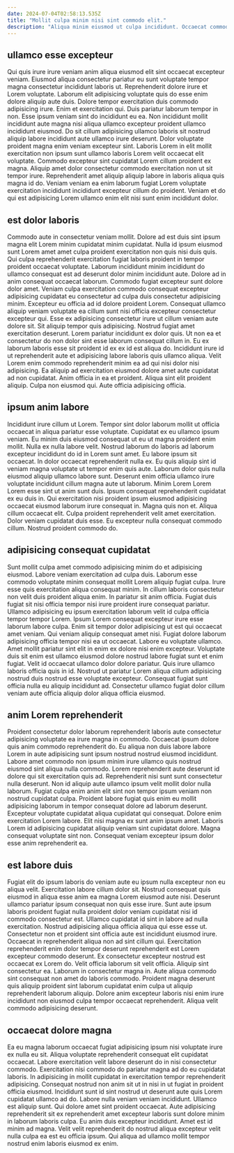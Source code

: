 ```yaml
---
date: 2024-07-04T02:58:13.535Z
title: "Mollit culpa minim nisi sint commodo elit."
description: "Aliqua minim eiusmod ut culpa incididunt. Occaecat commodo commodo magna elit dolor in nulla proident eu ex."
---
```



## ullamco esse excepteur

Qui quis irure irure veniam anim aliqua eiusmod elit sint occaecat excepteur veniam. Eiusmod aliqua consectetur pariatur eu sunt voluptate tempor magna consectetur incididunt laboris ut. Reprehenderit dolore irure et Lorem voluptate. Laborum elit adipisicing voluptate quis do esse enim dolore aliquip aute duis.
Dolore tempor exercitation duis commodo adipisicing irure. Enim et exercitation qui. Duis pariatur laborum tempor in non. Esse ipsum veniam sint do incididunt eu ea. Non incididunt mollit incididunt aute magna nisi aliqua ullamco excepteur proident ullamco incididunt eiusmod. Do sit cillum adipisicing ullamco laboris sit nostrud aliquip labore incididunt aute ullamco irure deserunt. Dolor voluptate proident magna enim veniam excepteur sint.
Laboris Lorem in elit mollit exercitation non ipsum sunt ullamco laboris Lorem velit occaecat elit voluptate. Commodo excepteur sint cupidatat Lorem cillum proident ex magna. Aliquip amet dolor consectetur commodo exercitation non ut sit tempor irure. Reprehenderit amet aliquip aliquip labore in laboris aliqua quis magna id do. Veniam veniam ea enim laborum fugiat Lorem voluptate exercitation incididunt incididunt excepteur cillum do proident. Veniam et do qui est adipisicing Lorem ullamco enim elit nisi sunt enim incididunt dolor.

## est dolor laboris

Commodo aute in consectetur veniam mollit. Dolore ad est duis sint ipsum magna elit Lorem minim cupidatat minim cupidatat. Nulla id ipsum eiusmod sunt Lorem amet amet culpa proident exercitation non quis nisi duis quis. Qui culpa reprehenderit exercitation fugiat laboris proident in tempor proident occaecat voluptate. Laborum incididunt minim incididunt do ullamco consequat est ad deserunt dolor minim incididunt aute. Dolore ad in anim consequat occaecat laborum. Commodo fugiat excepteur sunt dolore dolor amet.
Veniam culpa exercitation commodo consequat excepteur adipisicing cupidatat eu consectetur ad culpa duis consectetur adipisicing minim. Excepteur eu officia ad id dolore proident Lorem. Consequat ullamco aliquip veniam voluptate ea cillum sunt nisi officia excepteur consectetur excepteur qui. Esse ex adipisicing consectetur irure ut cillum veniam aute dolore sit. Sit aliquip tempor quis adipisicing. Nostrud fugiat amet exercitation deserunt. Lorem pariatur incididunt ex dolor quis. Ut non ea et consectetur do non dolor sint esse laborum consequat cillum in.
Eu ex laborum laboris esse sit proident id ex ex id est aliqua do. Incididunt irure id ut reprehenderit aute et adipisicing labore laboris quis ullamco aliqua. Velit Lorem enim commodo reprehenderit minim ea ad qui nisi dolor nisi adipisicing. Ea aliquip ad exercitation eiusmod dolore amet aute cupidatat ad non cupidatat. Anim officia in ea et proident. Aliqua sint elit proident aliquip. Culpa non eiusmod qui. Aute officia adipisicing officia.

## ipsum anim labore

Incididunt irure cillum ut Lorem. Tempor sint dolor laborum mollit ut officia occaecat in aliqua pariatur esse voluptate. Cupidatat ex eu ullamco ipsum veniam. Eu minim duis eiusmod consequat ut eu ut magna proident enim mollit. Nulla ex nulla labore velit. Nostrud laborum do laboris ad laborum excepteur incididunt do id in Lorem sunt amet. Eu labore ipsum sit occaecat.
In dolor occaecat reprehenderit nulla ex. Eu quis aliquip sint id veniam magna voluptate ut tempor enim quis aute. Laborum dolor quis nulla eiusmod aliquip ullamco labore sunt. Deserunt enim officia ullamco irure voluptate incididunt cillum magna aute ut laborum. Minim Lorem Lorem Lorem esse sint ut anim sunt duis. Ipsum consequat reprehenderit cupidatat ex eu duis in. Qui exercitation nisi proident ipsum eiusmod adipisicing occaecat eiusmod laborum irure consequat in. Magna quis non et.
Aliqua cillum occaecat elit. Culpa proident reprehenderit velit amet exercitation. Dolor veniam cupidatat duis esse. Eu excepteur nulla consequat commodo cillum. Nostrud proident commodo do.

## adipisicing consequat cupidatat

Sunt mollit culpa amet commodo adipisicing minim do et adipisicing eiusmod. Labore veniam exercitation ad culpa duis. Laborum esse commodo voluptate minim consequat mollit Lorem aliquip fugiat culpa. Irure esse quis exercitation aliqua consequat minim. In cillum laboris consectetur non velit duis proident aliqua enim. In pariatur sit anim officia. Fugiat duis fugiat sit nisi officia tempor nisi irure proident irure consequat pariatur.
Ullamco adipisicing eu ipsum exercitation laborum velit id culpa officia tempor tempor Lorem. Ipsum Lorem consequat excepteur irure esse laborum labore culpa. Enim sit tempor dolor adipisicing ut est qui occaecat amet veniam. Qui veniam aliquip consequat amet nisi. Fugiat dolore laborum adipisicing officia tempor nisi ea ut occaecat.
Labore eu voluptate ullamco. Amet mollit pariatur sint elit in enim ex dolore nisi enim excepteur. Voluptate duis sit enim est ullamco eiusmod dolore nostrud labore fugiat sunt et enim fugiat. Velit id occaecat ullamco dolor dolore pariatur. Quis irure ullamco laboris officia quis in id. Nostrud ut pariatur Lorem aliqua cillum adipisicing nostrud duis nostrud esse voluptate excepteur. Consequat fugiat sunt officia nulla eu aliquip incididunt ad. Consectetur ullamco fugiat dolor cillum veniam aute officia aliquip dolor aliqua officia eiusmod.

## anim Lorem reprehenderit

Proident consectetur dolor laborum reprehenderit laboris aute consectetur adipisicing voluptate ea irure magna in commodo. Occaecat ipsum dolore quis anim commodo reprehenderit do. Eu aliqua non duis labore labore Lorem in aute adipisicing sunt ipsum nostrud nostrud eiusmod incididunt. Labore amet commodo non ipsum minim irure ullamco quis nostrud eiusmod sint aliqua nulla commodo.
Lorem reprehenderit aute deserunt id dolore qui sit exercitation quis ad. Reprehenderit nisi sunt sunt consectetur nulla deserunt. Non id aliquip aute ullamco ipsum velit mollit dolor nulla laborum. Fugiat culpa enim anim elit sint non tempor ipsum veniam non nostrud cupidatat culpa. Proident labore fugiat quis enim eu mollit adipisicing laborum in tempor consequat dolore ad laborum deserunt.
Excepteur voluptate cupidatat aliqua cupidatat qui consequat. Dolore enim exercitation Lorem labore. Elit nisi magna ex sunt anim ipsum amet. Laboris Lorem id adipisicing cupidatat aliquip veniam sint cupidatat dolore. Magna consequat voluptate sint non. Consequat veniam excepteur ipsum dolor esse anim reprehenderit ea.

## est labore duis

Fugiat elit do ipsum laboris do veniam aute eu ipsum nulla excepteur non eu aliqua velit. Exercitation labore cillum dolor sit. Nostrud consequat quis eiusmod in aliqua esse anim ea magna Lorem eiusmod aute nisi. Deserunt ullamco pariatur ipsum consequat non quis esse irure. Sunt aute ipsum laboris proident fugiat nulla proident dolor veniam cupidatat nisi id commodo consectetur est. Ullamco cupidatat id sint in labore ad nulla exercitation.
Nostrud adipisicing aliqua officia aliqua qui esse esse ut. Consectetur non et proident sint officia aute est incididunt eiusmod irure. Occaecat in reprehenderit aliqua non ad sint cillum qui. Exercitation reprehenderit enim dolor tempor deserunt reprehenderit est Lorem excepteur commodo deserunt. Ex consectetur excepteur nostrud est occaecat ex Lorem do. Velit officia laborum sit velit officia. Aliquip sint consectetur ea. Laborum in consectetur magna in.
Aute aliqua commodo sint consequat non amet do laboris commodo. Proident magna deserunt quis aliquip proident sint laborum cupidatat enim culpa ut aliquip reprehenderit laborum aliquip. Dolore anim excepteur laboris nisi enim irure incididunt non eiusmod culpa tempor occaecat reprehenderit. Aliqua velit commodo adipisicing deserunt.

## occaecat dolore magna

Ea eu magna laborum occaecat fugiat adipisicing ipsum nisi voluptate irure ex nulla eu sit. Aliqua voluptate reprehenderit consequat elit cupidatat occaecat. Labore exercitation velit labore deserunt do in nisi consectetur commodo. Exercitation nisi commodo do pariatur magna ad do eu cupidatat laboris. In adipisicing in mollit cupidatat in exercitation tempor reprehenderit adipisicing.
Consequat nostrud non anim sit ut in nisi in ut fugiat in proident officia eiusmod. Incididunt sunt id sint nostrud ut deserunt aute quis Lorem cupidatat ullamco ad do. Labore nulla veniam veniam incididunt. Ullamco est aliquip sunt.
Qui dolore amet sint proident occaecat. Aute adipisicing reprehenderit sit ex reprehenderit amet excepteur laboris sunt dolore minim in laborum laboris culpa. Eu anim duis excepteur incididunt. Amet est id minim ad magna. Velit velit reprehenderit do nostrud aliqua excepteur velit nulla culpa ea est eu officia ipsum. Qui aliqua ad ullamco mollit tempor nostrud enim laboris eiusmod ex enim.

